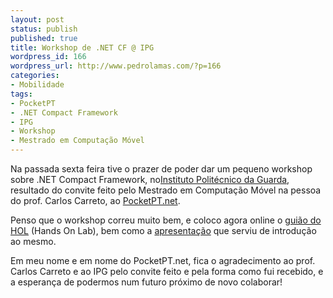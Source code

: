 ```yaml
---
layout: post
status: publish
published: true
title: Workshop de .NET CF @ IPG
wordpress_id: 166
wordpress_url: http://www.pedrolamas.com/?p=166
categories:
- Mobilidade
tags:
- PocketPT
- .NET Compact Framework
- IPG
- Workshop
- Mestrado em Computação Móvel
---
```

Na passada sexta feira tive o prazer de poder dar um pequeno workshop sobre .NET Compact Framework, no[Instituto Politécnico da Guarda](http://www.ipg.pt), resultado do convite feito pelo Mestrado em Computação Móvel na pessoa do prof. Carlos Carreto, ao [PocketPT.net](http://www.pocketpt.net).

Penso que o workshop correu muito bem, e coloco agora online o [guião do HOL](wp-content/uploads/2008/06/mobile-development.zip) (Hands On Lab), bem como a [apresentação](wp-content/uploads/2008/06/introducao-a-net-compact-framework.zip) que serviu de introdução ao mesmo.

Em meu nome e em nome do PocketPT.net, fica o agradecimento ao prof. Carlos Carreto e ao IPG pelo convite feito e pela forma como fui recebido, e a esperança de podermos num futuro próximo de novo colaborar!
